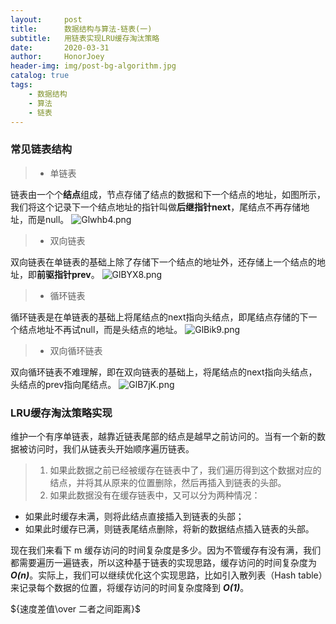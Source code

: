 ```yaml
---
layout:     post
title:      数据结构与算法-链表(一)
subtitle:   用链表实现LRU缓存淘汰策略
date:       2020-03-31
author:     HonorJoey
header-img: img/post-bg-algorithm.jpg
catalog: true
tags:
    - 数据结构
    - 算法
    - 链表
---
```


### 常见链表结构

> - 单链表

链表由一个个**结点**组成，节点存储了结点的数据和下一个结点的地址，如图所示，我们将这个记录下一个结点地址的指针叫做**后继指针next**，尾结点不再存储地址，而是null。
![Glwhb4.png](https://s1.ax1x.com/2020/04/01/Glwhb4.png)

> - 双向链表

双向链表在单链表的基础上除了存储下一个结点的地址外，还存储上一个结点的地址，即**前驱指针prev**。
![GlBYX8.png](https://s1.ax1x.com/2020/04/01/GlBYX8.png)

> - 循环链表

循环链表是在单链表的基础上将尾结点的next指向头结点，即尾结点存储的下一个结点地址不再试null，而是头结点的地址。
![GlBik9.png](https://s1.ax1x.com/2020/04/01/GlBik9.png)

> - 双向循环链表

双向循环链表不难理解，即在双向链表的基础上，将尾结点的next指向头结点，头结点的prev指向尾结点。
![GlB7jK.png](https://s1.ax1x.com/2020/04/01/GlB7jK.png)

### LRU缓存淘汰策略实现

维护一个有序单链表，越靠近链表尾部的结点是越早之前访问的。当有一个新的数据被访问时，我们从链表头开始顺序遍历链表。

> 1. 如果此数据之前已经被缓存在链表中了，我们遍历得到这个数据对应的结点，并将其从原来的位置删除，然后再插入到链表的头部。
> 2. 如果此数据没有在缓存链表中，又可以分为两种情况：
  - 如果此时缓存未满，则将此结点直接插入到链表的头部；
  - 如果此时缓存已满，则链表尾结点删除，将新的数据结点插入链表的头部。

现在我们来看下 m 缓存访问的时间复杂度是多少。因为不管缓存有没有满，我们都需要遍历一遍链表，所以这种基于链表的实现思路，缓存访问的时间复杂度为 ***O(n)***。实际上，我们可以继续优化这个实现思路，比如引入散列表（Hash table）来记录每个数据的位置，将缓存访问的时间复杂度降到 ***O(1)***。

${速度差值\over 二者之间距离}$

